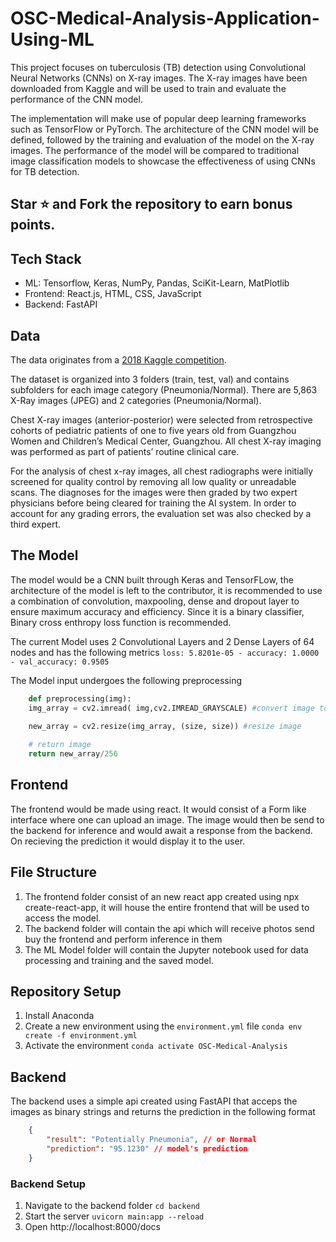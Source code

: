 # OSC-Medical-Analysis-Application-Using-ML

This project focuses on tuberculosis (TB) detection using Convolutional Neural Networks (CNNs) on X-ray images. The X-ray images have been downloaded from Kaggle and will be used to train and evaluate the performance of the CNN model.

The implementation will make use of popular deep learning frameworks such as TensorFlow or PyTorch. The architecture of the CNN model will be defined, followed by the training and evaluation of the model on the X-ray images. The performance of the model will be compared to traditional image classification models to showcase the effectiveness of using CNNs for TB detection.


## Star ⭐ and Fork the repository to earn bonus points.

## Tech Stack

- ML: Tensorflow, Keras, NumPy, Pandas, SciKit-Learn, MatPlotlib
- Frontend: React.js, HTML, CSS, JavaScript
- Backend: FastAPI

## Data

The data originates from a [2018 Kaggle competition](https://www.kaggle.com/datasets/paultimothymooney/chest-xray-pneumonia).

The dataset is organized into 3 folders (train, test, val) and contains subfolders for each image category (Pneumonia/Normal). There are 5,863 X-Ray images (JPEG) and 2 categories (Pneumonia/Normal).

Chest X-ray images (anterior-posterior) were selected from retrospective cohorts of pediatric patients of one to five years old from Guangzhou Women and Children’s Medical Center, Guangzhou. All chest X-ray imaging was performed as part of patients’ routine clinical care.

For the analysis of chest x-ray images, all chest radiographs were initially screened for quality control by removing all low quality or unreadable scans. The diagnoses for the images were then graded by two expert physicians before being cleared for training the AI system. In order to account for any grading errors, the evaluation set was also checked by a third expert.

## The Model

The model would be a CNN built through Keras and TensorFLow, the architecture of the model is left to the contributor, it is recommended to use a combination of convolution, maxpooling, dense and dropout layer to ensure maximum accuracy and efficiency. Since it is a binary classifier, Binary cross enthropy loss function is recommended.

The current Model uses 2 Convolutional Layers and 2 Dense Layers of 64 nodes and has the following metrics
    ```loss: 5.8201e-05 - accuracy: 1.0000 - val_accuracy: 0.9505```

The Model input undergoes the following preprocessing
```python
    def preprocessing(img):
    img_array = cv2.imread( img,cv2.IMREAD_GRAYSCALE) #convert image to grayscale
    
    new_array = cv2.resize(img_array, (size, size)) #resize image

    # return image 
    return new_array/256
```
## Frontend

The frontend would be made using react. It would consist of a Form like interface where one can upload an image. The image would then be send to the backend for inference and would await a response from the backend. On recieving the prediction it would display it to the user.

## File Structure

1. The frontend folder consist of an new react app created using npx create-react-app, it will house the entire frontend that will be used to access the model.
2. The backend folder will contain the api which will receive photos send buy the frontend and perform inference in them
3. The ML Model folder will contain the Jupyter notebook used for data processing and training and the saved model.

## Repository Setup
1. Install Anaconda
2. Create a new environment using the `environment.yml` file
    ```conda env create -f environment.yml```
3. Activate the environment
    ```conda activate OSC-Medical-Analysis```

## Backend
The backend uses a simple api created using FastAPI that acceps the images as binary strings and returns the prediction in the following format
```json
    {
        "result": "Potentially Pneumonia", // or Normal
        "prediction": "95.1230" // model's prediction
    }
```

### Backend Setup
1. Navigate to the backend folder
   ```cd backend```
2. Start the server
    ```uvicorn main:app --reload```
3. Open http://localhost:8000/docs
